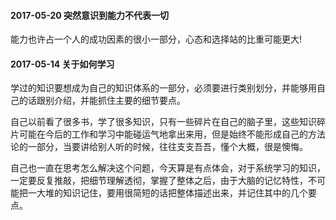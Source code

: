 <!--
author: checkking
date: 2017-05-14
title: 思绪在飘
tags: mind
category: mind
status: publish
summary: 记录自己随时闪现的感悟和灵感
-->

#### 2017-05-20 突然意识到能力不代表一切
能力也许占一个人的成功因素的很小一部分，心态和选择站的比重可能更大!

#### 2017-05-14 关于如何学习
学过的知识要想成为自己的知识体系的一部分，必须要进行类别划分，并能够用自己的话跟别介绍，并能抓住主要的细节要点。

自己以前看了很多书，学了很多知识，只有一些碎片在自己的脑子里，这些知识碎片可能在今后的工作和学习中能碰运气地拿出来用，但是始终不能形成自己的方法论的一部分，当要讲给别人听的时候，往往支支吾吾，懂个大概，很是懊悔。

自己也一直在思考怎么解决这个问题，今天算是有点体会，对于系统学习的知识， 一定要反复推敲，把细节理解透彻，掌握了整体之后，由于大脑的记忆特性，不可能把一大堆的知识记住，要用很简短的话把整体描述出来，并记住其中的几个要点。

